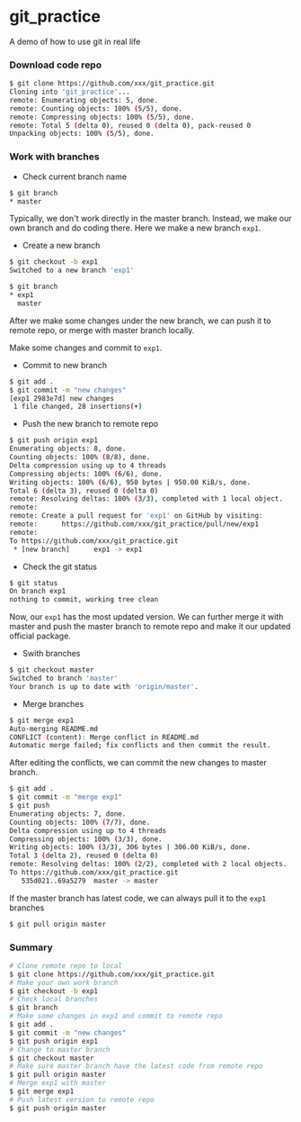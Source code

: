 # git_practice
A demo of how to use git in real life


### Download code repo
```bash
$ git clone https://github.com/xxx/git_practice.git
Cloning into 'git_practice'...
remote: Enumerating objects: 5, done.
remote: Counting objects: 100% (5/5), done.
remote: Compressing objects: 100% (5/5), done.
remote: Total 5 (delta 0), reused 0 (delta 0), pack-reused 0
Unpacking objects: 100% (5/5), done.
```
### Work with branches

* Check current branch name
```bash
$ git branch
* master
```
Typically, we don't work directly in the master branch. Instead, we make our own branch and do coding there. Here we make a new branch `exp1`.

* Create a new branch
```bash
$ git checkout -b exp1
Switched to a new branch 'exp1'

$ git branch
* exp1
  master
```

After we make some changes under the new branch, we can push it to remote repo, or merge with master branch locally.

Make some changes and commit to `exp1`.

* Commit to new branch
```bash
$ git add .
$ git commit -m "new changes"
[exp1 2983e7d] new changes
 1 file changed, 28 insertions(+)
```
* Push the new branch to remote repo
```bash
$ git push origin exp1
Enumerating objects: 8, done.
Counting objects: 100% (8/8), done.
Delta compression using up to 4 threads
Compressing objects: 100% (6/6), done.
Writing objects: 100% (6/6), 950 bytes | 950.00 KiB/s, done.
Total 6 (delta 3), reused 0 (delta 0)
remote: Resolving deltas: 100% (3/3), completed with 1 local object.
remote:
remote: Create a pull request for 'exp1' on GitHub by visiting:
remote:      https://github.com/xxx/git_practice/pull/new/exp1
remote:
To https://github.com/xxx/git_practice.git
 * [new branch]      exp1 -> exp1
```

* Check the git status
```bash
$ git status
On branch exp1
nothing to commit, working tree clean
```

Now, our `exp1` has the most updated version. We can further merge it with master and push the master branch to remote repo and make it our updated official package.

* Swith branches
```bash
$ git checkout master
Switched to branch 'master'
Your branch is up to date with 'origin/master'.
```
* Merge branches
```bash
$ git merge exp1
Auto-merging README.md
CONFLICT (content): Merge conflict in README.md
Automatic merge failed; fix conflicts and then commit the result.
```
After editing the conflicts, we can commit the new changes to master branch.

```bash
$ git add .
$ git commit -m "merge exp1"
$ git push
Enumerating objects: 7, done.
Counting objects: 100% (7/7), done.
Delta compression using up to 4 threads
Compressing objects: 100% (3/3), done.
Writing objects: 100% (3/3), 306 bytes | 306.00 KiB/s, done.
Total 3 (delta 2), reused 0 (delta 0)
remote: Resolving deltas: 100% (2/2), completed with 2 local objects.
To https://github.com/xxx/git_practice.git
   535d021..69a5279  master -> master
```

If the master branch has latest code, we can always pull it to the `exp1` branches
```bash
$ git pull origin master
```

### Summary

```bash
# Clone remote repo to local
$ git clone https://github.com/xxx/git_practice.git
# Make your own work branch
$ git checkout -b exp1
# Check local branches
$ git branch
# Make some changes in exp1 and commit to remote repo
$ git add .
$ git commit -m "new changes"
$ git push origin exp1
# Change to master branch
$ git checkout master
# Make sure master branch have the latest code from remote repo
$ git pull origin master
# Merge exp1 with master
$ git merge exp1
# Push latest version to remote repo
$ git push origin master
```
